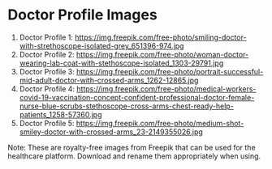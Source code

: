 # Doctor Profile Images

1. Doctor Profile 1: https://img.freepik.com/free-photo/smiling-doctor-with-strethoscope-isolated-grey_651396-974.jpg
2. Doctor Profile 2: https://img.freepik.com/free-photo/woman-doctor-wearing-lab-coat-with-stethoscope-isolated_1303-29791.jpg
3. Doctor Profile 3: https://img.freepik.com/free-photo/portrait-successful-mid-adult-doctor-with-crossed-arms_1262-12865.jpg
4. Doctor Profile 4: https://img.freepik.com/free-photo/medical-workers-covid-19-vaccination-concept-confident-professional-doctor-female-nurse-blue-scrubs-stethoscope-cross-arms-chest-ready-help-patients_1258-57360.jpg
5. Doctor Profile 5: https://img.freepik.com/free-photo/medium-shot-smiley-doctor-with-crossed-arms_23-2149355026.jpg

Note: These are royalty-free images from Freepik that can be used for the healthcare platform. Download and rename them appropriately when using.

